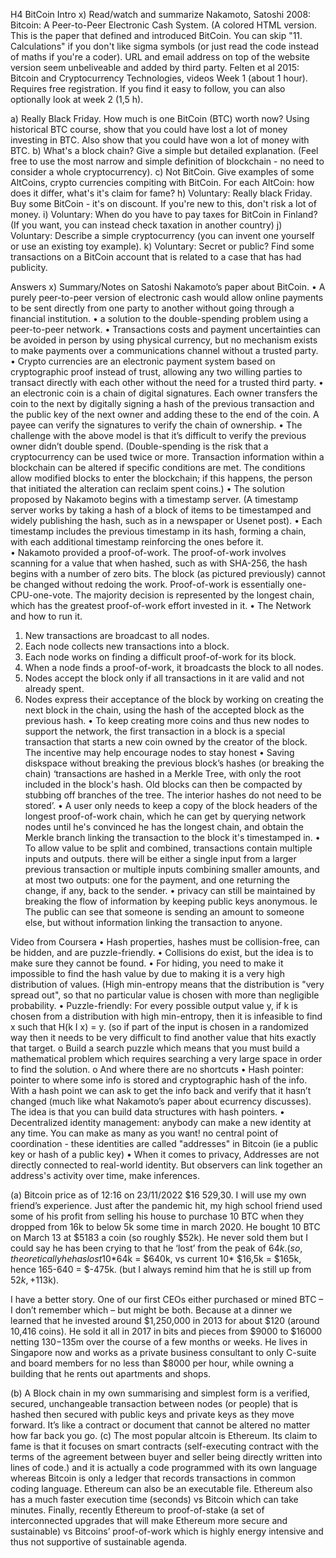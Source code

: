 
H4 BitCoin Intro
x) Read/watch and summarize
Nakamoto, Satoshi 2008: Bitcoin: A Peer-to-Peer Electronic Cash System. (A colored HTML version. This is the paper that defined and introduced BitCoin. You can skip "11. Calculations" if you don't like sigma symbols (or just read the code instead of maths if you're a coder). URL and email address on top of the website version seem unbeliveable and added by third party.
Felten et al 2015: Bitcoin and Cryptocurrency Technologies, videos Week 1 (about 1 hour). Requires free registration. If you find it easy to follow, you can also optionally look at week 2 (1,5 h).

a) Really Black Friday. How much is one BitCoin (BTC) worth now? Using historical BTC course, show that you could have lost a lot of money investing in BTC. Also show that you could have won a lot of money with BTC.
b) What's a block chain? Give a simple but detailed explanation. (Feel free to use the most narrow and simple definition of blockchain - no need to consider a whole cryptocurrency).
c) Not BitCoin. Give examples of some AltCoins, crypto currencies compiting with BitCoin. For each AltCoin: how does it differ, what's it's claim for fame?
h) Voluntary: Really black Friday. Buy some BitCoin - it's on discount. If you're new to this, don't risk a lot of money.
i) Voluntary: When do you have to pay taxes for BitCoin in Finland? (If you want, you can instead check taxation in another country)
j) Voluntary: Describe a simple cryptocurrency (you can invent one yourself or use an existing toy example).
k) Voluntary: Secret or public? Find some transactions on a BitCoin account that is related to a case that has had publicity.

Answers
x) Summary/Notes on Satoshi Nakamoto’s paper about BitCoin.
•	A purely peer-to-peer version of electronic cash would allow online payments to be sent directly from one party to another without going through a financial institution. 
•	a solution to the double-spending problem using a peer-to-peer network.
•	Transactions costs and payment uncertainties can be avoided in person by using physical currency, but no mechanism exists to make payments over a communications channel without a trusted party.
•	Crypto currencies are an electronic payment system based on cryptographic proof instead of trust, allowing any two willing parties to transact directly with each other without the need for a trusted third party.
•	an electronic coin is a chain of digital signatures. Each owner transfers the coin to the next by digitally signing a hash of the previous transaction and the public key of the next owner and adding these to the end of the coin. A payee can verify the signatures to verify the chain of ownership. 
•	The challenge with the above model is that it’s difficult to verify the previous owner didn’t double spend. (Double-spending is the risk that a cryptocurrency can be used twice or more. Transaction information within a blockchain can be altered if specific conditions are met. The conditions allow modified blocks to enter the blockchain; if this happens, the person that initiated the alteration can reclaim spent coins.)
•	The solution proposed by Nakamoto begins with a timestamp server. (A timestamp server works by taking a hash of a block of items to be timestamped and widely publishing the hash, such as in a newspaper or Usenet post). 
•	Each timestamp includes the previous timestamp in its hash, forming a chain, with each additional timestamp reinforcing the ones before it.  
•	Nakamoto provided a proof-of-work. The proof-of-work involves scanning for a value that when hashed, such as with SHA-256, the hash begins with a number of zero bits. The block (as pictured previously) cannot be changed without redoing the work.  Proof-of-work is essentially one-CPU-one-vote. The majority decision is represented by the longest chain, which has the greatest proof-of-work effort invested in it.
•	The Network and how to run it. 
1.	New transactions are broadcast to all nodes. 
2.	Each node collects new transactions into a block. 
3.	Each node works on finding a difficult proof-of-work for its block. 
4.	When a node finds a proof-of-work, it broadcasts the block to all nodes. 
5.	Nodes accept the block only if all transactions in it are valid and not already spent. 
6.	Nodes express their acceptance of the block by working on creating the next block in the chain, using the hash of the accepted block as the previous hash.
•	To keep creating more coins and thus new nodes to support the network, the first transaction in a block is a special transaction that starts a new coin owned by the creator of the block.  The incentive may help encourage nodes to stay honest
•	Saving diskspace without breaking the previous block’s hashes (or breaking the chain) ‘transactions are hashed in a Merkle Tree, with only the root included in the block's hash. Old blocks can then be compacted by stubbing off branches of the tree. The interior hashes do not need to be stored’.
•	A user only needs to keep a copy of the block headers of the longest proof-of-work chain, which he can get by querying network nodes until he's convinced he has the longest chain, and obtain the Merkle branch linking the transaction to the block it's timestamped in.
•	To allow value to be split and combined, transactions contain multiple inputs and outputs. there will be either a single input from a larger previous transaction or multiple inputs combining smaller amounts, and at most two outputs: one for the payment, and one returning the change, if any, back to the sender.
•	privacy can still be maintained by breaking the flow of information by keeping public keys anonymous. Ie The public can see that someone is sending an amount to someone else, but without information linking the transaction to anyone.

Video from Coursera
•	Hash properties, hashes must be collision-free, can be hidden, and are puzzle-friendly. 
•	Collisions do exist, but the idea is to make sure they cannot be found. 
•	For hiding, you need to make it impossible to find the hash value by due to making it is a very high distribution of values. (High min-entropy means that the distribution is "very spread out", so that no particular value is chosen with more than negligible probability.
•	Puzzle-friendly: For every possible output value y, if k is chosen from a distribution with high min-entropy, then it is infeasible to find x such that H(k I x) = y. (so if part of the input is chosen in a randomized way then it needs to be very difficult to find another value that hits exactly that target. 
o	Build a search puzzle which means that you must build a mathematical problem which requires searching a very large space in order to find the solution. 
o	And where there are no shortcuts
•	Hash pointer: pointer to where some info is stored and cryptographic hash of the info. With a hash point we can ask to get the info back and verify that it hasn’t changed (much like what Nakamoto’s paper about ecurrency discusses).  The idea is that you can build data structures with hash pointers. 
•	Decentralized identity management: anybody can make a new identity at any time.  You can make as many as you want! no central point of coordination - these identities are called "addresses" in Bitcoin (ie a public key or hash of a public key)
•	When it comes to privacy, Addresses are not directly connected to real-world identity. But observers can link together an address's activity over time, make inferences. 


(a)	Bitcoin price as of 12:16 on 23/11/2022 $16 529,30. I will use my own friend’s experience.  Just after the pandemic hit, my high school friend used some of his profit from selling his house to purchase 10 BTC when they dropped from 16k to below 5k some time in march 2020.  He bought 10 BTC on March 13 at $5183 a coin (so roughly $52k).  He never sold them but I could say he has been crying to that he ‘lost’ from the peak of $64k.  (so, theoretically he has lost 10*$64k = $640k, vs current 10* $16,5k = $165k, hence 165-640 = $-475k.  (but I always remind him that he is still up from $52k, +$113k). 

I have a better story.  One of our first CEOs either purchased or mined BTC – I don’t remember which – but might be both.  Because at a dinner we learned that he invested around $1,250,000 in 2013 for about $120 (around 10,416 coins).  He sold it all in 2017 in bits and pieces from $9000 to $16000 netting $130-$135m over the course of a few months or weeks.  He lives in Singapore now and works as a private business consultant to only C-suite and board members for no less than $8000 per hour, while owning a building that he rents out apartments and shops.  

(b)	A Block chain in my own summarising and simplest form is a verified, secured, unchangeable transaction between nodes (or people) that is hashed then secured with public keys and private keys as they move forward.  It’s like a contract or document that cannot be altered no matter how far back you go. 
(c)	The most popular altcoin is Ethereum.  Its claim to fame is that it focuses on smart contracts (self-executing contract with the terms of the agreement between buyer and seller being directly written into lines of code.)  and it is actually a code programmed with its own language whereas Bitcoin is only a ledger that records transactions in common coding language.  Ethereum can also be an executable file. Ethereum also has a much faster execution time (seconds) vs Bitcoin which can take minutes.  Finally, recently Ethereum to proof-of-stake (a set of interconnected upgrades that will make Ethereum more secure and sustainable)  vs Bitcoins’ proof-of-work which is highly energy intensive and thus not supportive of sustainable agenda.   


